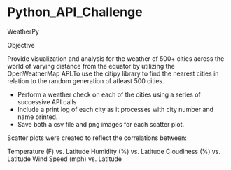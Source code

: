# Python_API_Challenge


WeatherPy

Objective

Provide visualization and analysis for the weather of 500+ cities across the world of varying distance from the equator by utilizing the OpenWeatherMap API.To use the citipy library to find the nearest cities in relation to the random generation of atleast 500 cities.

- Perform a weather check on each of the cities using a series of successive API calls
- Include a print log of each city as it processes with city number and name printed.
- Save both a csv file and png images for each scatter plot.

Scatter plots were created to reflect the correlations between:

Temperature (F) vs. Latitude
Humidity (%) vs. Latitude
Cloudiness (%) vs. Latitude
Wind Speed (mph) vs. Latitude
